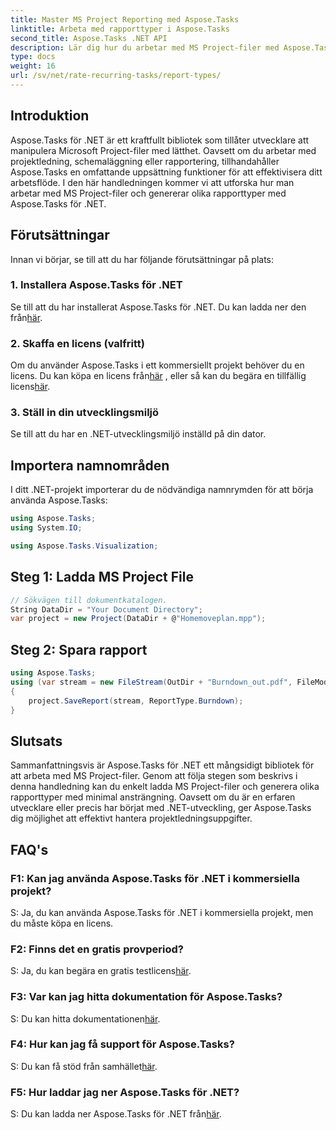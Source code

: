 ```yaml
---
title: Master MS Project Reporting med Aspose.Tasks
linktitle: Arbeta med rapporttyper i Aspose.Tasks
second_title: Aspose.Tasks .NET API
description: Lär dig hur du arbetar med MS Project-filer med Aspose.Tasks för .NET. Generera olika rapporttyper utan ansträngning.
type: docs
weight: 16
url: /sv/net/rate-recurring-tasks/report-types/
---
```

## Introduktion
Aspose.Tasks för .NET är ett kraftfullt bibliotek som tillåter utvecklare att manipulera Microsoft Project-filer med lätthet. Oavsett om du arbetar med projektledning, schemaläggning eller rapportering, tillhandahåller Aspose.Tasks en omfattande uppsättning funktioner för att effektivisera ditt arbetsflöde. I den här handledningen kommer vi att utforska hur man arbetar med MS Project-filer och genererar olika rapporttyper med Aspose.Tasks för .NET.
## Förutsättningar
Innan vi börjar, se till att du har följande förutsättningar på plats:
### 1. Installera Aspose.Tasks för .NET
 Se till att du har installerat Aspose.Tasks för .NET. Du kan ladda ner den från[här](https://releases.aspose.com/tasks/net/).
### 2. Skaffa en licens (valfritt)
 Om du använder Aspose.Tasks i ett kommersiellt projekt behöver du en licens. Du kan köpa en licens från[här](https://purchase.aspose.com/buy) , eller så kan du begära en tillfällig licens[här](https://purchase.aspose.com/temporary-license/).
### 3. Ställ in din utvecklingsmiljö
Se till att du har en .NET-utvecklingsmiljö inställd på din dator.

## Importera namnområden
I ditt .NET-projekt importerar du de nödvändiga namnrymden för att börja använda Aspose.Tasks:
```csharp
using Aspose.Tasks;
using System.IO;

using Aspose.Tasks.Visualization;
```

## Steg 1: Ladda MS Project File
```csharp
// Sökvägen till dokumentkatalogen.
String DataDir = "Your Document Directory";
var project = new Project(DataDir + @"Homemoveplan.mpp");
```
## Steg 2: Spara rapport
```csharp
using Aspose.Tasks;
using (var stream = new FileStream(OutDir + "Burndown_out.pdf", FileMode.Create))
{
    project.SaveReport(stream, ReportType.Burndown);
}
```

## Slutsats
Sammanfattningsvis är Aspose.Tasks för .NET ett mångsidigt bibliotek för att arbeta med MS Project-filer. Genom att följa stegen som beskrivs i denna handledning kan du enkelt ladda MS Project-filer och generera olika rapporttyper med minimal ansträngning. Oavsett om du är en erfaren utvecklare eller precis har börjat med .NET-utveckling, ger Aspose.Tasks dig möjlighet att effektivt hantera projektledningsuppgifter.
## FAQ's
### F1: Kan jag använda Aspose.Tasks för .NET i kommersiella projekt?
S: Ja, du kan använda Aspose.Tasks för .NET i kommersiella projekt, men du måste köpa en licens.
### F2: Finns det en gratis provperiod?
 S: Ja, du kan begära en gratis testlicens[här](https://releases.aspose.com/tasks/net/).
### F3: Var kan jag hitta dokumentation för Aspose.Tasks?
 S: Du kan hitta dokumentationen[här](https://reference.aspose.com/tasks/net/).
### F4: Hur kan jag få support för Aspose.Tasks?
 S: Du kan få stöd från samhället[här](https://forum.aspose.com/c/tasks/15).
### F5: Hur laddar jag ner Aspose.Tasks för .NET?
 S: Du kan ladda ner Aspose.Tasks för .NET från[här](https://releases.aspose.com/tasks/net/).